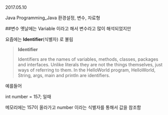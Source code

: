 2017.05.10


Java Programming_Java 환경설정, 변수, 자료형	

##변수
옛날에는 Variable 이라고 해서 변수라고 많이 해석되었지만

요즘에는 **Identifier**(식별자) 로 불림
> **Identifier**
> 
> Identifiers are the names of variables, methods, classes, packages and interfaces. Unlike literals they are not the things themselves, just ways of referring to them. In the HelloWorld program, HelloWorld, String, args, main and println are identifiers.

예를들어 

int number = 157; 일때

메모리에는 157이 올라가고 number 이라는 식별자를 통해서 값을 참조함

